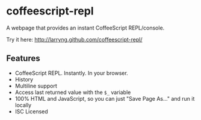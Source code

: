 coffeescript-repl
=================

A webpage that provides an instant CoffeeScript REPL/console.

Try it here: http://larryng.github.com/coffeescript-repl/


Features
--------
* CoffeeScript REPL. Instantly. In your browser.
* History
* Multiline support
* Access last returned value with the `$_` variable
* 100% HTML and JavaScript, so you can just "Save Page As..." and run it
  locally
* ISC Licensed